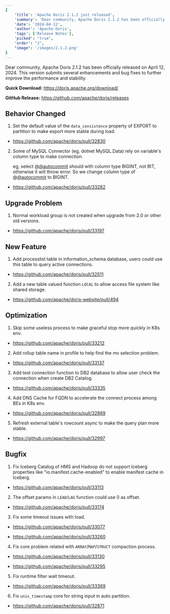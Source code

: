 ```yaml
---
{
    'title': 'Apache Doris 2.1.2 just released',
    'summary': 'Dear community, Apache Doris 2.1.2 has been officially released on April 12, 2024. This version submits several enhancements and bug fixes to further improve the performance and stability.',
    'date': '2024-04-12',
    'author': 'Apache Doris',
    'tags': ['Release Notes'],
    'picked': "true",
    'order': "2",
    "image": '/images/2.1.2.png'
}
---
```


<!--
Licensed to the Apache Software Foundation (ASF) under one
or more contributor license agreements.  See the NOTICE file
distributed with this work for additional information
regarding copyright ownership.  The ASF licenses this file
to you under the Apache License, Version 2.0 (the
"License"); you may not use this file except in compliance
with the License.  You may obtain a copy of the License at
  http://www.apache.org/licenses/LICENSE-2.0
Unless required by applicable law or agreed to in writing,
software distributed under the License is distributed on an
"AS IS" BASIS, WITHOUT WARRANTIES OR CONDITIONS OF ANY
KIND, either express or implied.  See the License for the
specific language governing permissions and limitations
under the License.
-->

Dear community, Apache Doris 2.1.2 has been officially released on April 12, 2024. This version submits several enhancements and bug fixes to further improve the performance and stability.

**Quick Download:** https://doris.apache.org/download/

**GitHub Release:** https://github.com/apache/doris/releases

## Behavior Changed

1. Set the default value of the `data_consistence` property of EXPORT to partition to make export more stable during load. 

- https://github.com/apache/doris/pull/32830

2. Some of MySQL Connector (eg, dotnet MySQL.Data) rely on variable's column type to make connection.

   eg, select @[@autocommit]([@autocommit](https://github.com/autocommit)) should with column type BIGINT, not BIT, otherwise it will throw error. So we change column type of @[@autocommit](https://github.com/autocommit) to BIGINT. 

- https://github.com/apache/doris/pull/33282


## Upgrade Problem

1. Normal workload group is not created when upgrade from 2.0 or other old versions. 

  - https://github.com/apache/doris/pull/33197

##  New Feature


1. Add processlist table in information_schema database, users could use this table to query active connections. 

  - https://github.com/apache/doris/pull/32511

2. Add a new table valued function `LOCAL` to allow access file system like shared storage. 

  - https://github.com/apache/doris-website/pull/494


## Optimization

1. Skip some useless process to make graceful stop more quickly in K8s env. 

  - https://github.com/apache/doris/pull/33212

2. Add rollup table name in profile to help find the mv selection problem. 

  - https://github.com/apache/doris/pull/33137

3. Add test connection function to DB2 database to allow user check the connection when create DB2 Catalog. 

  - https://github.com/apache/doris/pull/33335

4. Add DNS Cache for FQDN to accelerate the connect process among BEs in K8s env. 

  - https://github.com/apache/doris/pull/32869

5. Refresh external table's rowcount async to make the query plan more stable. 

  - https://github.com/apache/doris/pull/32997


## Bugfix


1. Fix Iceberg Catalog of HMS and Hadoop do not support Iceberg properties like "io.manifest.cache-enabled" to enable manifest cache in Iceberg. 

  - https://github.com/apache/doris/pull/33113

2. The offset params in `LEAD`/`LAG` function could use 0 as offset. 

  - https://github.com/apache/doris/pull/33174

3. Fix some timeout issues with load. 

  - https://github.com/apache/doris/pull/33077

  - https://github.com/apache/doris/pull/33260

4. Fix core problem related with `ARRAY`/`MAP`/`STRUCT` compaction process. 

  - https://github.com/apache/doris/pull/33130

  - https://github.com/apache/doris/pull/33295

5. Fix runtime filter wait timeout. 

  - https://github.com/apache/doris/pull/33369

6. Fix `unix_timestamp` core for string input in auto partition. 

  - https://github.com/apache/doris/pull/32871

